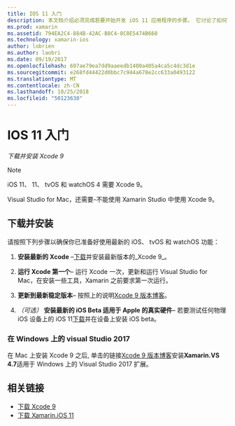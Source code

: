 ```yaml
---
title: IOS 11 入门
description: 本文档介绍必须完成若要开始开发 iOS 11 应用程序的步骤。 它讨论了如何下载 Xcode 和 Visual Studio 2017 更新。
ms.prod: xamarin
ms.assetid: 794EA2C4-884B-42AC-B8C4-8C8E5474B660
ms.technology: xamarin-ios
author: lobrien
ms.author: laobri
ms.date: 09/19/2017
ms.openlocfilehash: 697ae79ea7dd9aaeedb1400a405a4ca5c4dc3d1e
ms.sourcegitcommit: e268fd44422d0bbc7c944a678e2cc633a0493122
ms.translationtype: MT
ms.contentlocale: zh-CN
ms.lasthandoff: 10/25/2018
ms.locfileid: "50123630"
---
```

# <a name="getting-started-with-ios-11"></a>IOS 11 入门

_下载并安装 Xcode 9_

> [!NOTE]
> iOS 11、 11、 tvOS 和 watchOS 4 需要 Xcode 9。
>
> Visual Studio for Mac，还需要-不能使用 Xamarin Studio 中使用 Xcode 9。

## <a name="download-and-install"></a>下载并安装

请按照下列步骤以确保你已准备好使用最新的 iOS、 tvOS 和 watchOS 功能：

1. **安装最新的 Xcode** –[下载](https://developer.apple.com/download/)并安装最新版本的_Xcode 9_。

2. **运行 Xcode 第一个**– 运行 Xcode 一次，更新和运行 Visual Studio for Mac，在安装一些工具，Xamarin 之前要求第一次运行。

3. **更新到最新稳定版本**– 按照上的说明[Xcode 9 版本博客](https://releases.xamarin.com/stable-release-15-3-5-with-xcode-9-support/)。

4. _（可选）_ **安装最新的 iOS Beta 适用于 Apple 的真实硬件**– 若要测试任何物理 iOS 设备上的 iOS 11[下载](https://developer.apple.com/download/)并在设备上安装 iOS beta。


### <a name="visual-studio-2017-on-windows"></a>在 Windows 上的 visual Studio 2017

在 Mac 上安装 Xcode 9 之后, 单击的链接[Xcode 9 版本博客](https://releases.xamarin.com/stable-release-15-3-5-with-xcode-9-support/)安装**Xamarin.VS 4.7**适用于 Windows 上的 Visual Studio 2017 扩展。


## <a name="related-links"></a>相关链接

- [下载 Xcode 9](https://developer.apple.com/download/)
- [下载 Xamarin.iOS 11](https://releases.xamarin.com/stable-release-15-3-5-with-xcode-9-support/)
